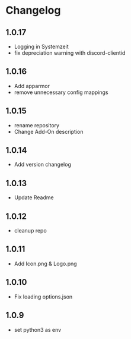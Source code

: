 # Changelog

## 1.0.17

- Logging in Systemzeit
- fix depreciation warning with discord-clientid

## 1.0.16

- Add apparmor
- remove unnecessary config mappings

## 1.0.15

- rename repository
- Change Add-On description

## 1.0.14

- Add version changelog

## 1.0.13

- Update Readme

## 1.0.12

- cleanup repo

## 1.0.11

- Add Icon.png & Logo.png

## 1.0.10

- Fix loading options.json

## 1.0.9

- set python3 as env

